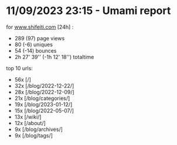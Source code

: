# 11/09/2023 23:15 - Umami report
for www.shifeiti.com [24h] :

 - 289 (97) page views
 - 80 (-6) uniques
 - 54 (-14) bounces
 - 2h 27' 39'' (-1h 12' 18'') totaltime


top 10 urls:
 - 56x [/]
 - 32x [/blog/2022-12-22/]
 - 28x [/blog/2022-12-09/]
 - 21x [/blog/categories/]
 - 19x [/blog/2023-01-12/]
 - 15x [/blog/2022-05-07/]
 - 13x [/wiki/]
 - 12x [/about/]
 - 9x [/blog/archives/]
 - 9x [/blog/tags/]



